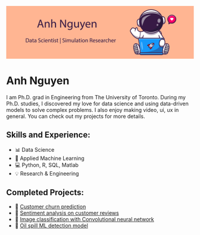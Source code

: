 ![Data Scientist and Simulation Researcher](https://github.com/avtnguyen/avtnguyen/blob/main/github_banner.png)
# Anh Nguyen
I am Ph.D. grad in Engineering from The University of Toronto. During my Ph.D. studies, I discovered my love for data science and using data-driven models to solve complex problems. I also enjoy making video, ui, ux in general. You can check out my projects for more details.
 
## Skills and Experience:
* 📊 Data Science
* 🔬 Applied Machine Learning 
* 💻 Python, R, SQL, Matlab
* 💡 Research & Engineering

## Completed Projects:
* 🐇 [Customer churn prediction](https://github.com/avtnguyen/customer-churn-predictions) 
* 🐬 [Sentiment analysis on customer reviews](https://github.com/avtnguyen/sentiment-analysis-customer-reviews)
* 🐅 [Image classification with Convolutional neural network](https://github.com/avtnguyen/image-classification-mlp-cnn)
* 🐩 [Oil spill ML detection model](https://github.com/avtnguyen/Oil-Spill-Detection-ML-Model)


